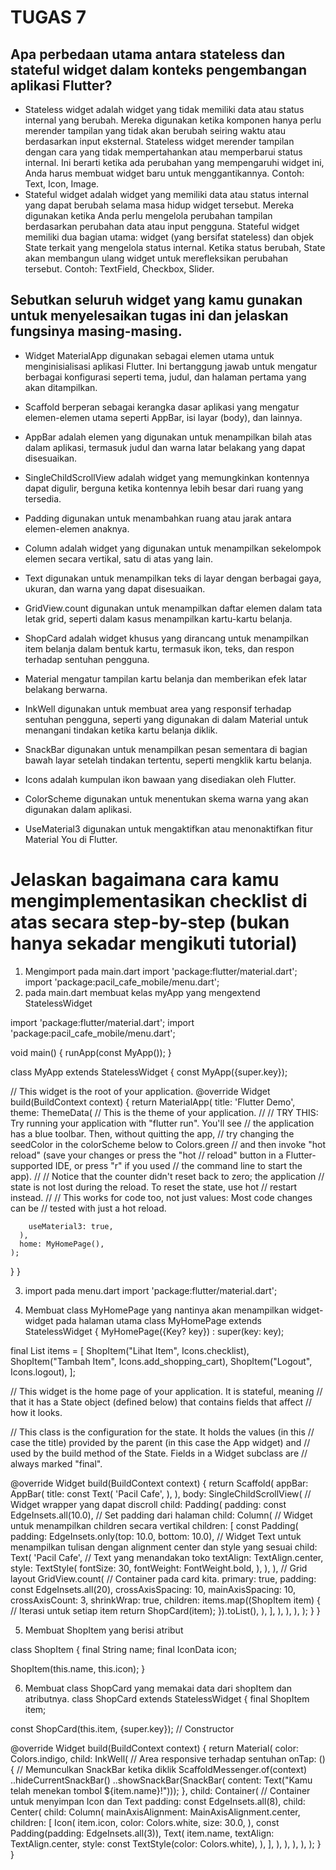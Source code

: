 # TUGAS 7
##  Apa perbedaan utama antara stateless dan stateful widget dalam konteks pengembangan aplikasi Flutter?
- Stateless widget adalah widget yang tidak memiliki data atau status internal yang berubah. Mereka digunakan ketika komponen hanya perlu merender tampilan yang tidak akan berubah seiring waktu atau berdasarkan input eksternal. Stateless widget merender tampilan dengan cara yang tidak mempertahankan atau memperbarui status internal. Ini berarti ketika ada perubahan yang mempengaruhi widget ini, Anda harus membuat widget baru untuk menggantikannya. Contoh: Text, Icon, Image.
- Stateful widget adalah widget yang memiliki data atau status internal yang dapat berubah selama masa hidup widget tersebut. Mereka digunakan ketika Anda perlu mengelola perubahan tampilan berdasarkan perubahan data atau input pengguna. Stateful widget memiliki dua bagian utama: widget (yang bersifat stateless) dan objek State terkait yang mengelola status internal. Ketika status berubah, State akan membangun ulang widget untuk merefleksikan perubahan tersebut. Contoh: TextField, Checkbox, Slider.


## Sebutkan seluruh widget yang kamu gunakan untuk menyelesaikan tugas ini dan jelaskan fungsinya masing-masing.
- Widget MaterialApp 
digunakan sebagai elemen utama untuk menginisialisasi aplikasi Flutter. Ini bertanggung jawab untuk mengatur berbagai konfigurasi seperti tema, judul, dan halaman pertama yang akan ditampilkan.

- Scaffold 
berperan sebagai kerangka dasar aplikasi yang mengatur elemen-elemen utama seperti AppBar, isi layar (body), dan lainnya.

- AppBar 
adalah elemen yang digunakan untuk menampilkan bilah atas dalam aplikasi, termasuk judul dan warna latar belakang yang dapat disesuaikan.

- SingleChildScrollView 
adalah widget yang memungkinkan kontennya dapat digulir, berguna ketika kontennya lebih besar dari ruang yang tersedia.

- Padding 
digunakan untuk menambahkan ruang atau jarak antara elemen-elemen anaknya.

- Column 
adalah widget yang digunakan untuk menampilkan sekelompok elemen secara vertikal, satu di atas yang lain.

- Text 
digunakan untuk menampilkan teks di layar dengan berbagai gaya, ukuran, dan warna yang dapat disesuaikan.

- GridView.count 
digunakan untuk menampilkan daftar elemen dalam tata letak grid, seperti dalam kasus menampilkan kartu-kartu belanja.

- ShopCard 
adalah widget khusus yang dirancang untuk menampilkan item belanja dalam bentuk kartu, termasuk ikon, teks, dan respon terhadap sentuhan pengguna.

- Material 
mengatur tampilan kartu belanja dan memberikan efek latar belakang berwarna.

- InkWell 
digunakan untuk membuat area yang responsif terhadap sentuhan pengguna, seperti yang digunakan di dalam Material untuk menangani tindakan ketika kartu belanja diklik.

- SnackBar 
digunakan untuk menampilkan pesan sementara di bagian bawah layar setelah tindakan tertentu, seperti mengklik kartu belanja.

- Icons 
adalah kumpulan ikon bawaan yang disediakan oleh Flutter.

- ColorScheme 
digunakan untuk menentukan skema warna yang akan digunakan dalam aplikasi.

- UseMaterial3 
digunakan untuk mengaktifkan atau menonaktifkan fitur Material You di Flutter.



# Jelaskan bagaimana cara kamu mengimplementasikan checklist di atas secara step-by-step (bukan hanya sekadar mengikuti tutorial)

1. Mengimport pada main.dart 
import 'package:flutter/material.dart';
import 'package:pacil_cafe_mobile/menu.dart';
2. pada main.dart membuat kelas myApp yang mengextend StatelessWidget

import 'package:flutter/material.dart';
import 'package:pacil_cafe_mobile/menu.dart';

void main() {
  runApp(const MyApp());
}

class MyApp extends StatelessWidget {
  const MyApp({super.key});

  // This widget is the root of your application.
  @override
  Widget build(BuildContext context) {
    return MaterialApp(
      title: 'Flutter Demo',
      theme: ThemeData(
        // This is the theme of your application.
        //
        // TRY THIS: Try running your application with "flutter run". You'll see
        // the application has a blue toolbar. Then, without quitting the app,
        // try changing the seedColor in the colorScheme below to Colors.green
        // and then invoke "hot reload" (save your changes or press the "hot
        // reload" button in a Flutter-supported IDE, or press "r" if you used
        // the command line to start the app).
        //
        // Notice that the counter didn't reset back to zero; the application
        // state is not lost during the reload. To reset the state, use hot
        // restart instead.
        //
        // This works for code too, not just values: Most code changes can be
        // tested with just a hot reload.
        
        useMaterial3: true,
      ),
      home: MyHomePage(),
    );
  }
}

3. import pada menu.dart 
import 'package:flutter/material.dart';


4. Membuat class MyHomePage yang nantinya akan menampilkan widget-widget pada halaman utama
class MyHomePage extends StatelessWidget {
  MyHomePage({Key? key}) : super(key: key);

  final List<ShopItem> items = [
    ShopItem("Lihat Item", Icons.checklist),
    ShopItem("Tambah Item", Icons.add_shopping_cart),
    ShopItem("Logout", Icons.logout),
  ];

  // This widget is the home page of your application. It is stateful, meaning
  // that it has a State object (defined below) that contains fields that affect
  // how it looks.

  // This class is the configuration for the state. It holds the values (in this
  // case the title) provided by the parent (in this case the App widget) and
  // used by the build method of the State. Fields in a Widget subclass are
  // always marked "final".


  @override
    Widget build(BuildContext context) {
        return Scaffold(
          appBar: AppBar(
          title: const Text(
            'Pacil Cafe',
          ),
        ),
        body: SingleChildScrollView(
          // Widget wrapper yang dapat discroll
          child: Padding(
            padding: const EdgeInsets.all(10.0), // Set padding dari halaman
            child: Column(
              // Widget untuk menampilkan children secara vertikal
              children: <Widget>[
                const Padding(
                  padding: EdgeInsets.only(top: 10.0, bottom: 10.0),
                  // Widget Text untuk menampilkan tulisan dengan alignment center dan style yang sesuai
                  child: Text(
                    'Pacil Cafe', // Text yang menandakan toko
                    textAlign: TextAlign.center,
                    style: TextStyle(
                      fontSize: 30,
                      fontWeight: FontWeight.bold,
                    ),
                  ),
                ),
                // Grid layout
                GridView.count(
                  // Container pada card kita.
                  primary: true,
                  padding: const EdgeInsets.all(20),
                  crossAxisSpacing: 10,
                  mainAxisSpacing: 10,
                  crossAxisCount: 3,
                  shrinkWrap: true,
                  children: items.map((ShopItem item) {
                    // Iterasi untuk setiap item
                    return ShopCard(item);
                  }).toList(),
                ),
              ],
            ),
          ),
        ),
      );
    }
}


5. Membuat ShopItem yang berisi atribut 

class ShopItem {
  final String name;
  final IconData icon;

  ShopItem(this.name, this.icon);
}

6. Membuat class ShopCard yang memakai data dari shopItem dan atributnya. 
class ShopCard extends StatelessWidget {
  final ShopItem item;

  const ShopCard(this.item, {super.key}); // Constructor

  @override
  Widget build(BuildContext context) {
    return Material(
      color: Colors.indigo,
      child: InkWell(
        // Area responsive terhadap sentuhan
        onTap: () {
          // Memunculkan SnackBar ketika diklik
          ScaffoldMessenger.of(context)
            ..hideCurrentSnackBar()
            ..showSnackBar(SnackBar(
                content: Text("Kamu telah menekan tombol ${item.name}!")));
        },
        child: Container(
          // Container untuk menyimpan Icon dan Text
          padding: const EdgeInsets.all(8),
          child: Center(
            child: Column(
              mainAxisAlignment: MainAxisAlignment.center,
              children: [
                Icon(
                  item.icon,
                  color: Colors.white,
                  size: 30.0,
                ),
                const Padding(padding: EdgeInsets.all(3)),
                Text(
                  item.name,
                  textAlign: TextAlign.center,
                  style: const TextStyle(color: Colors.white),
                ),
              ],
            ),
          ),
        ),
      ),
    );
  }
}
